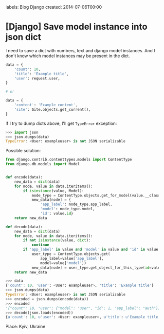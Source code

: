 labels: Blog
        Django
created: 2014-07-06T00:00

# [Django] Save model instance into json dict

I need to save a dict with numbers, text and django model instances. And I don't know which model instances may be present in the dict.

```python
data = {
    'count': 10,
    'title': 'Example title',
    'user': request.user,
}

# or

data = {
    'content': 'Example content',
    'site': Site.objects.get_current(),
}
```

If I try to dump dicts above, I'll get ```TypeError``` exception:
```python
>>> import json
>>> json.dumps(data)
TypeError: <User: exampleuser> is not JSON serializable
```

Possible solution:
```python
from django.contrib.contenttypes.models import ContentType
from django.db.models import Model


def encode(data):
    new_data = dict(data)
    for node, value in data.iteritems():
        if isinstance(value, Model):
            node_type = ContentType.objects.get_for_model(value.__class__)
            new_data[node] = {
                'app_label': node_type.app_label,
                'model': node_type.model,
                'id': value.id}
    return new_data

def decode(data):
    new_data = dict(data)
    for node, value in data.iteritems():
        if not isinstance(value, dict):
            continue
        if 'app_label' in value and 'model' in value and 'id' in value:
            user_type = ContentType.objects.get(
                app_label=value['app_label'],
                model=value['model'])
            new_data[node] = user_type.get_object_for_this_type(id=value['id'])
    return new_data
```

```python
>>> data
{'count': 10, 'user': <User: exampleuser>, 'title': 'Example title'}
>>> json.dumps(data)
TypeError: <User: exampleuser> is not JSON serializable
>>> encoded = json.dumps(encode(data))
>>> encoded
'{"count": 10, "user": {"model": "user", "id": 1, "app_label": "auth"}, "title": "Example title"}'
>>> decode(json.loads(encoded))
{u'count': 10, u'user': <User: exampleuser>, u'title': u'Example title'}
```

Place: Kyiv, Ukraine
